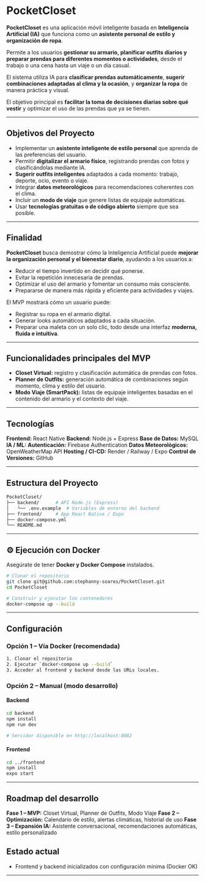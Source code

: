 # PocketCloset

**PocketCloset** es una aplicación móvil inteligente basada en **Inteligencia Artificial (IA)** que funciona como un **asistente personal de estilo y organización de ropa**.

Permite a los usuarios **gestionar su armario, planificar outfits diarios y preparar prendas para diferentes momentos o actividades**, desde el trabajo o una cena hasta un viaje o un día casual.

El sistema utiliza IA para **clasificar prendas automáticamente**, **sugerir combinaciones adaptadas al clima y la ocasión**, y **organizar la ropa** de manera práctica y visual.

El objetivo principal es **facilitar la toma de decisiones diarias sobre qué vestir** y optimizar el uso de las prendas que ya se tienen.

---

## Objetivos del Proyecto

* Implementar un **asistente inteligente de estilo personal** que aprenda de las preferencias del usuario.
* Permitir **digitalizar el armario físico**, registrando prendas con fotos y clasificándolas mediante IA.
* **Sugerir outfits inteligentes** adaptados a cada momento: trabajo, deporte, ocio, evento o viaje.
* Integrar **datos meteorológicos** para recomendaciones coherentes con el clima.
* Incluir un **modo de viaje** que genere listas de equipaje automáticas.
* Usar **tecnologías gratuitas o de código abierto** siempre que sea posible.

---

## Finalidad

**PocketCloset** busca demostrar cómo la Inteligencia Artificial puede **mejorar la organización personal y el bienestar diario**, ayudando a los usuarios a:

* Reducir el tiempo invertido en decidir qué ponerse.
* Evitar la repetición innecesaria de prendas.
* Optimizar el uso del armario y fomentar un consumo más consciente.
* Prepararse de manera más rápida y eficiente para actividades y viajes.

El MVP mostrará cómo un usuario puede:

* Registrar su ropa en el armario digital.
* Generar looks automáticos adaptados a cada situación.
* Preparar una maleta con un solo clic, todo desde una interfaz **moderna, fluida e intuitiva**.

---

## Funcionalidades principales del MVP

* **Closet Virtual:** registro y clasificación automática de prendas con fotos.
* **Planner de Outfits:** generación automática de combinaciones según momento, clima y estilo del usuario.
* **Modo Viaje (SmartPack):** listas de equipaje inteligentes basadas en el contenido del armario y el contexto del viaje.

---

## Tecnologías

**Frontend:** React Native 
**Backend:** Node.js + Express
**Base de Datos:** MySQL 
**IA / ML:** 
**Autenticación:** Firebase Authentication
**Datos Meteorológicos:** OpenWeatherMap API
**Hosting / CI-CD:** Render / Railway / Expo
**Control de Versiones:** GitHub

---
## Estructura del Proyecto

```bash
PocketCloset/
├── backend/      # API Node.js (Express)
│   └── .env.example  # Variables de entorno del backend
├── frontend/     # App React Native / Expo
├── docker-compose.yml
└── README.md
```
---

## ⚙️ Ejecución con Docker

Asegúrate de tener **Docker y Docker Compose** instalados.

```bash
# Clonar el repositorio
git clone git@github.com:stephanny-soares/PocketCloset.git
cd PocketCloset

# Construir y ejecutar los contenedores
docker-compose up --build
```
---

## Configuración

### Opción 1 – Vía Docker (recomendada)
```bash
1. Clonar el repositorio  
2. Ejecutar `docker-compose up --build`  
3. Acceder al frontend y backend desde las URLs locales.
```

### Opción 2 – Manual (modo desarrollo)

#### Backend

```bash
cd backend
npm install
npm run dev

# Servidor disponible en http://localhost:8082
```

#### Frontend

```bash
cd ../frontend
npm install
expo start
```

---

## Roadmap del desarrollo

**Fase 1 – MVP:** Closet Virtual, Planner de Outfits, Modo Viaje
**Fase 2 – Optimización:** Calendario de estilo, alertas climáticas, historial de uso
**Fase 3 – Expansión IA:** Asistente conversacional, recomendaciones automáticas, estilo personalizado


## Estado actual
- Frontend y backend inicializados con configuración mínima (Docker OK)

---
